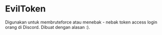 # EvilToken
Digunakan untuk membruteforce atau menebak - nebak token access login orang di Discord. Dibuat dengan alasan :).
